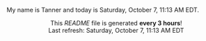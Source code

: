 My name is Tanner and today is Saturday, October 7, 11:13 AM EDT.

<p align="center">This <i>README</i> file is generated <b>every 3 hours</b>!</br>Last refresh: Saturday, October 7, 11:13 AM EDT<br /></p>
